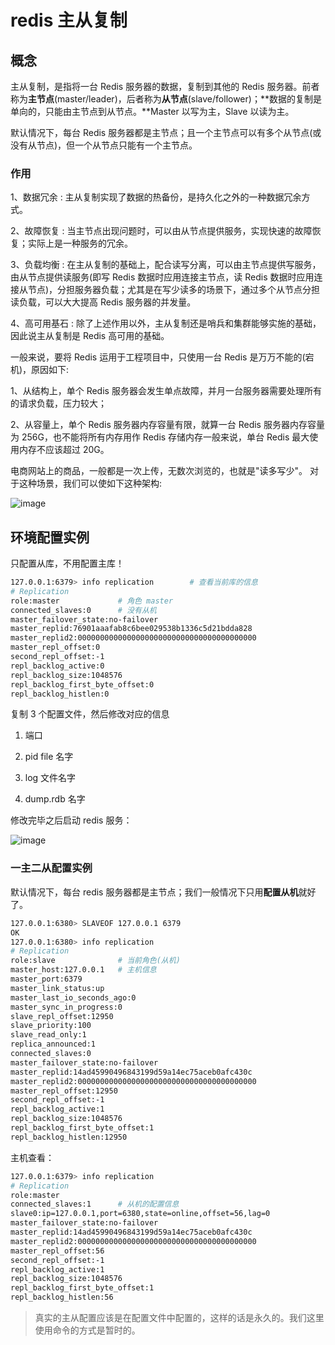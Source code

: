 # redis 主从复制

## 概念

主从复制，是指将一台 Redis 服务器的数据，复制到其他的 Redis 服务器。前者称为**主节点**(master/leader)，后者称为**从节点**(slave/follower)；**数据的复制是单向的，只能由主节点到从节点。**Master 以写为主，Slave 以读为主。

默认情况下，每台 Redis 服务器都是主节点；且一个主节点可以有多个从节点(或没有从节点)，但一个从节点只能有一个主节点。

### 作用

1、数据冗余 : 主从复制实现了数据的热备份，是持久化之外的一种数据冗余方式。

2、故障恢复 : 当主节点出现问题时，可以由从节点提供服务，实现快速的故障恢复；实际上是一种服务的冗余。

3、负载均衡 : 在主从复制的基础上，配合读写分离，可以由主节点提供写服务，由从节点提供读服务(即写 Redis 数据时应用连接主节点，读 Redis 数据时应用连接从节点)，分担服务器负载；尤其是在写少读多的场景下，通过多个从节点分担读负载，可以大大提高 Redis 服务器的并发量。

4、高可用基石 : 除了上述作用以外，主从复制还是哨兵和集群能够实施的基础，因此说主从复制是 Redis 高可用的基础。

一般来说，要将 Redis 运用于工程项目中，只使用一台 Redis 是万万不能的(宕机)，原因如下:

1、从结构上，单个 Redis 服务器会发生单点故障，并月一台服务器需要处理所有的请求负载，压力较大；

2、从容量上，单个 Redis 服务器内存容量有限，就算一台 Redis 服务器内存容量为 256G，也不能将所有内存用作 Redis 存储内存一般来说，单台 Redis 最大使用内存不应该超过 20G。

电商网站上的商品，一般都是一次上传，无数次浏览的，也就是"读多写少"。
对于这种场景，我们可以使如下这种架构:

![image](https://github.com/TomatoZ7/notes-of-tz/blob/master/images/redis_master1.png)


## 环境配置实例

只配置从库，不用配置主库！

```bash
127.0.0.1:6379> info replication        # 查看当前库的信息
# Replication
role:master             # 角色 master
connected_slaves:0      # 没有从机
master_failover_state:no-failover
master_replid:76901aaafab8c6bee029538b1336c5d21bdda828
master_replid2:0000000000000000000000000000000000000000
master_repl_offset:0
second_repl_offset:-1
repl_backlog_active:0
repl_backlog_size:1048576
repl_backlog_first_byte_offset:0
repl_backlog_histlen:0
```

复制 3 个配置文件，然后修改对应的信息

1. 端口

2. pid file 名字

3. log 文件名字

4. dump.rdb 名字

修改完毕之后启动 redis 服务：

![image](https://github.com/TomatoZ7/notes-of-tz/blob/master/images/redis_master2.png)

### 一主二从配置实例

默认情况下，每台 redis 服务器都是主节点；我们一般情况下只用**配置从机**就好了。

```bash
127.0.0.1:6380> SLAVEOF 127.0.0.1 6379
OK
127.0.0.1:6380> info replication
# Replication
role:slave              # 当前角色(从机)
master_host:127.0.0.1   # 主机信息
master_port:6379
master_link_status:up
master_last_io_seconds_ago:0
master_sync_in_progress:0
slave_repl_offset:12950
slave_priority:100
slave_read_only:1
replica_announced:1
connected_slaves:0
master_failover_state:no-failover
master_replid:14ad45990496843199d59a14ec75aceb0afc430c
master_replid2:0000000000000000000000000000000000000000
master_repl_offset:12950
second_repl_offset:-1
repl_backlog_active:1
repl_backlog_size:1048576
repl_backlog_first_byte_offset:1
repl_backlog_histlen:12950
```

主机查看：

```bash
127.0.0.1:6379> info replication
# Replication
role:master
connected_slaves:1      # 从机的配置信息
slave0:ip=127.0.0.1,port=6380,state=online,offset=56,lag=0
master_failover_state:no-failover
master_replid:14ad45990496843199d59a14ec75aceb0afc430c
master_replid2:0000000000000000000000000000000000000000
master_repl_offset:56
second_repl_offset:-1
repl_backlog_active:1
repl_backlog_size:1048576
repl_backlog_first_byte_offset:1
repl_backlog_histlen:56
```

> 真实的主从配置应该是在配置文件中配置的，这样的话是永久的。我们这里使用命令的方式是暂时的。

